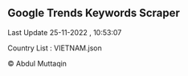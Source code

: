 

## Google Trends Keywords Scraper 
 
Last Update 25-11-2022 , 10:53:07

Country List :
VIETNAM.json



© Abdul Muttaqin 
